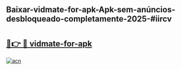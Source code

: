 ## Baixar-vidmate-for-apk-Apk-sem-anúncios-desbloqueado-completamente-2025-#iircv

# <h2><a href="https://ainizakaria.my?title=vidmate-for-apk&ref=20M">🔗👉 🔴 vidmate-for-apk</a></h2>

[![acn](https://github.com/user-attachments/assets/0f9c940e-d8b0-45ae-aac7-cd30a18b3e1c)](https://ainizakaria.my?title=vidmate-for-apk&ref=20M)

